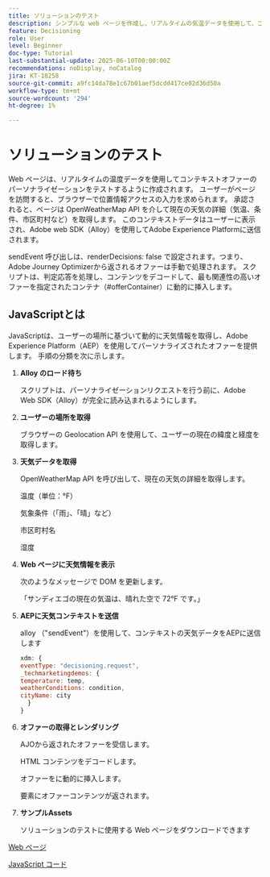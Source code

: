 ```yaml
---
title: ソリューションのテスト
description: シンプルな web ページを作成し、リアルタイムの気温データを使用して、コンテキストオファーのパーソナライゼーションをテストします。
feature: Decisioning
role: User
level: Beginner
doc-type: Tutorial
last-substantial-update: 2025-06-10T00:00:00Z
recommendations: noDisplay, noCatalog
jira: KT-18258
source-git-commit: a9fc14da78e1c67b01aef5dcdd417ce02d36d50a
workflow-type: tm+mt
source-wordcount: '294'
ht-degree: 1%

---
```


# ソリューションのテスト

Web ページは、リアルタイムの温度データを使用してコンテキストオファーのパーソナライゼーションをテストするように作成されます。 ユーザーがページを訪問すると、ブラウザーで位置情報アクセスの入力を求められます。 承認されると、ページは OpenWeatherMap API を介して現在の天気の詳細（気温、条件、市区町村など）を取得します。 このコンテキストデータはユーザーに表示され、Adobe web SDK（Alloy）を使用してAdobe Experience Platformに送信されます。

sendEvent 呼び出しは、renderDecisions: false で設定されます。つまり、Adobe Journey Optimizerから返されるオファーは手動で処理されます。 スクリプトは、判定応答を処理し、コンテンツをデコードして、最も関連性の高いオファーを指定されたコンテナ（#offerContainer）に動的に挿入します。

## JavaScriptとは

JavaScriptは、ユーザーの場所に基づいて動的に天気情報を取得し、Adobe Experience Platform（AEP）を使用してパーソナライズされたオファーを提供します。 手順の分類を次に示します。

1. **Alloy のロード待ち**

   スクリプトは、パーソナライゼーションリクエストを行う前に、Adobe Web SDK（Alloy）が完全に読み込まれるようにします。

2. **ユーザーの場所を取得**

   ブラウザーの Geolocation API を使用して、ユーザーの現在の緯度と経度を取得します。

3. **天気データを取得**

   OpenWeatherMap API を呼び出して、現在の天気の詳細を取得します。

   温度（単位：°F）

   気象条件（「雨」、「晴」など）

   市区町村名

   湿度

4. **Web ページに天気情報を表示**

   次のようなメッセージで DOM を更新します。

   「サンディエゴの現在の気温は、晴れた空で 72°F です。」

5. **AEPに天気コンテキストを送信**

   alloy （&quot;sendEvent&quot;）を使用して、コンテキストの天気データをAEPに送信します

   ```javascript
   xdm: {
   eventType: "decisioning.request",
   _techmarketingdemos: {
   temperature: temp,
   weatherConditions: condition,
   cityName: city
     }
   }
   ```

6. **オファーの取得とレンダリング**

   AJOから返されたオファーを受信します。

   HTML コンテンツをデコードします。

   オファーをに動的に挿入します。 <div id="offerContainer"> 要素にオファーコンテンツが返されます。

7. **サンプルAssets**

   ソリューションのテストに使用する Web ページをダウンロードできます

[Web ページ](assets/weather-offers.html)

[JavaScript コード](assets/weather-related-offers-script.js)

